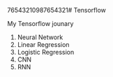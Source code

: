 76543210987654321# Tensorflow

My Tensorflow jounary
  1. Neural Network
  2. Linear Regression
  3. Logistic Regression
  4. CNN 
  5. RNN 
